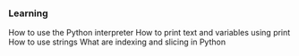 ### Learning 
How to use the Python interpreter
How to print text and variables using print
How to use strings
What are indexing and slicing in Python
